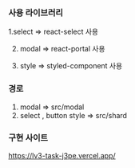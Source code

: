### 사용 라이브러리

1.select => react-select 사용

2. modal => react-portal 사용

3. style => styled-component 사용



### 경로

1. modal => src/modal
2. select , button style => src/shard



### 구현 사이트

https://lv3-task-j3pe.vercel.app/

